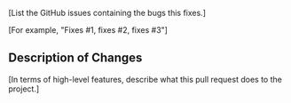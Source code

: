 [List the GitHub issues containing the bugs this fixes.]

[For example, "Fixes #1, fixes #2, fixes #3"]

## Description of Changes
[In terms of high-level features, describe what this pull request does to the project.]
